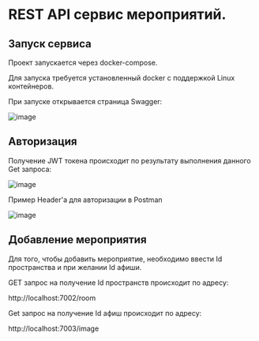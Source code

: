 # REST API сервис мероприятий.

## Запуск сервиса
Проект запускается через docker-compose.

Для запуска требуется установленный docker с поддержкой Linux контейнеров.

При запуске открывается страница Swagger:

![image](https://user-images.githubusercontent.com/78857901/227791797-e3fdfd63-92d1-4261-9188-695a7c0634e2.png)

## Авторизация

Получение JWT токена происходит по результату выполнения данного Get запроса:

![image](https://user-images.githubusercontent.com/78857901/227717603-c8ea0e51-0846-4876-9bbc-c9d715c63f99.png)

Пример Header'a для авторизации в Postman

![image](https://user-images.githubusercontent.com/78857901/227791870-e9245bdb-3396-406e-91a0-e893e7cfd7b9.png)

## Добавление мероприятия

Для того, чтобы добавить мероприятие, необходимо ввести Id пространства и при желании Id афиши.

GET запрос на получение Id пространств происходит по адресу:

http://localhost:7002/room

Get запрос на получение Id афиш происходит по адресу:

http://localhost:7003/image
